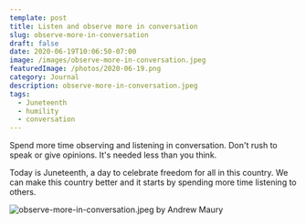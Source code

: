 ```yaml
---
template: post
title: Listen and observe more in conversation 
slug: observe-more-in-conversation
draft: false
date: 2020-06-19T10:06:50-07:00
image: /images/observe-more-in-conversation.jpeg
featuredImage: /photos/2020-06-19.png
category: Journal
description: observe-more-in-conversation.jpeg
tags:
  - Juneteenth 
  - humility 
  - conversation 
---
```

Spend more time observing and listening in conversation. Don't rush to speak or give opinions. It's needed less than you think. 

Today is Juneteenth, a day to celebrate freedom for all in this country. We can make this country better and it starts by spending more time listening to others. 

![observe-more-in-conversation.jpeg by Andrew Maury](/images/observe-more-in-conversation.jpeg)